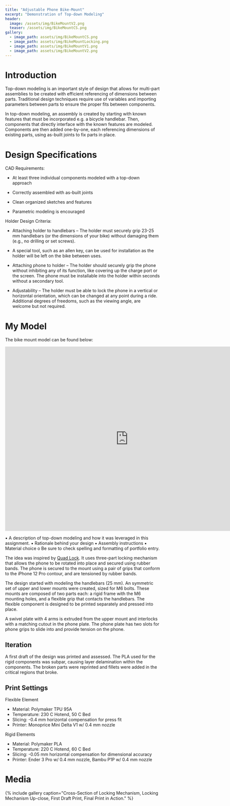 ```yaml
---
title: "Adjustable Phone Bike-Mount"
excerpt: "Demonstration of Top-down Modeling"
header:
  image: /assets/img/BikeMountV2.png
  teaser: /assets/img/BikeMountCS.png
gallery:
  - image_path: assets/img/BikeMountCS.png
  - image_path: assets/img/BikeMountLocking.png
  - image_path: assets/img/BikeMountV1.png
  - image_path: assets/img/BikeMountV2.png
---
```


# Introduction

Top-down modeling is an important style of design that allows for multi-part
assemblies to be created with efficient referencing of dimensions between parts.
Traditional design techniques require use of variables and importing parameters
between parts to ensure the proper fits between components.

In top-down modeling, an assembly is created by starting with known features that
must be incorporated e.g. a bicycle handlebar. Then, components that directly
interface with the known features are modeled. Components are then added one-by-one,
each referencing dimensions of existing parts, using as-built joints to fix parts
in place.

# Design Specifications

CAD Requirements:

- At least three individual components modeled with a top-down approach

- Correctly assembled with as-built joints

- Clean organized sketches and features

- Parametric modeling is encouraged

Holder Design Criteria:

- Attaching holder to handlebars – The holder must securely grip 23-25 mm handlebars (or the dimensions of your bike) without damaging them (e.g., no drilling or set screws).
- A special tool, such as an allen key, can be used for installation as the holder will be left on the bike between uses.

- Attaching phone to holder – The holder should securely grip the phone without inhibiting any of its function, like covering up the charge port or the screen. The phone must be installable into the holder within seconds without a secondary tool.

- Adjustability – The holder must be able to lock the phone in a vertical or horizontal orientation, which can be changed at any point during a ride. Additional degrees of freedoms, such as the viewing angle, are welcome but not required.

# My Model

The bike mount model can be found below:

<iframe src="https://vanderbilt643.autodesk360.com/g/shares/SH512d4QTec90decfa6e950f33487dcb0240?mode=embed" width="800" height="600" allowfullscreen="true" webkitallowfullscreen="true" mozallowfullscreen="true"  frameborder="0"></iframe>

▪ A description of top-down modeling and how it was leveraged in this
assignment.
▪ Rationale behind your design
▪ Assembly instructions
▪ Material choice
o Be sure to check spelling and formatting of portfolio entry.

The idea was inspired by [Quad Lock](https://www.amazon.com/Quad-Lock-Motorcycle-Handlebar-Mount/dp/B08741BFFC?th=1).
It uses three-part locking mechanism that allows the phone to be rotated into place
and secured using rubber bands. The phone is secured to the mount using a pair of
grips that conform to the iPhone 12 Pro contour, and are tensioned by rubber bands.

The design started with modeling the handlebars (25 mm). An symmetric set of upper
and lower mounts were created, sized for M6 bolts. These mounts are composed of two
parts each: a rigid frame with the M6 mounting holes, and a flexible grip that
contacts the handlebars. The flexible component is designed to be printed separately
and pressed into place.

A swivel plate with 4 arms is extruded from the upper mount and interlocks with
a matching cutout in the phone plate. The phone plate has two slots for phone grips
to slide into and provide tension on the phone.


## Iteration

A first draft of the design was printed and assessed. The PLA used for the rigid
components was subpar, causing layer delamination within the components. The
broken parts were reprinted and fillets were added in the critical regions that
broke.

## Print Settings

Flexible Element

- Material: Polymaker TPU 95A
- Temperature: 230 C Hotend, 50 C Bed
- Slicing: -0.4 mm horizontal compensation for press fit
- Printer: Monoprice Mini Delta V1 w/ 0.4 mm nozzle

Rigid Elements

- Material: Polymaker PLA
- Temperature: 220 C Hotend, 60 C Bed
- Slicing: -0.05 mm horizontal compensation for dimensional accuracy
- Printer: Ender 3 Pro w/ 0.4 mm nozzle, Bambu P1P w/ 0.4 mm nozzle

# Media

{% include gallery caption="Cross-Section of Locking Mechanism, Locking Mechanism Up-close, First Draft Print, Final Print in Action." %}
